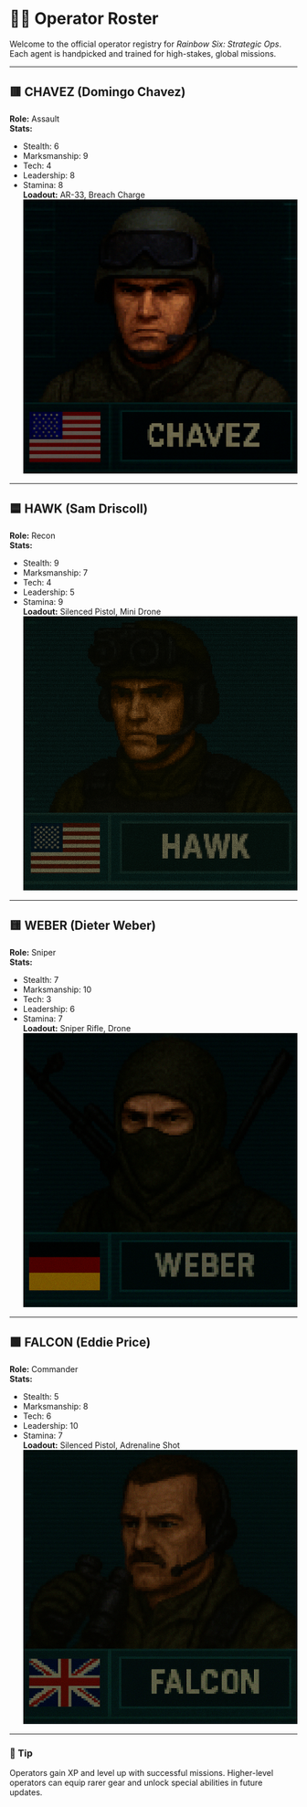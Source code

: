 # 🧑‍✈️ Operator Roster

Welcome to the official operator registry for *Rainbow Six: Strategic Ops*. Each agent is handpicked and trained for high-stakes, global missions.

---

## 🟥 CHAVEZ (Domingo Chavez)

**Role:** Assault  
**Stats:**  

- Stealth: 6  
- Marksmanship: 9  
- Tech: 4  
- Leadership: 8  
- Stamina: 8  
**Loadout:** AR-33, Breach Charge  
![Chavez](../images/Chavez.png)

---

## 🟦 HAWK (Sam Driscoll)

**Role:** Recon  
**Stats:**  

- Stealth: 9  
- Marksmanship: 7  
- Tech: 4  
- Leadership: 5  
- Stamina: 9  
**Loadout:** Silenced Pistol, Mini Drone  
![Hawk](../images/Hawk.png)

---

## 🟨 WEBER (Dieter Weber)

**Role:** Sniper  
**Stats:**  

- Stealth: 7  
- Marksmanship: 10  
- Tech: 3  
- Leadership: 6  
- Stamina: 7  
**Loadout:** Sniper Rifle, Drone  
![Weber](../images/Weber.png)

---

## 🟩 FALCON (Eddie Price)

**Role:** Commander  
**Stats:**  

- Stealth: 5  
- Marksmanship: 8  
- Tech: 6  
- Leadership: 10  
- Stamina: 7  
**Loadout:** Silenced Pistol, Adrenaline Shot  
![Falcon](../images/Falcon.png)

---

### 📌 Tip

Operators gain XP and level up with successful missions. Higher-level operators can equip rarer gear and unlock special abilities in future updates.
